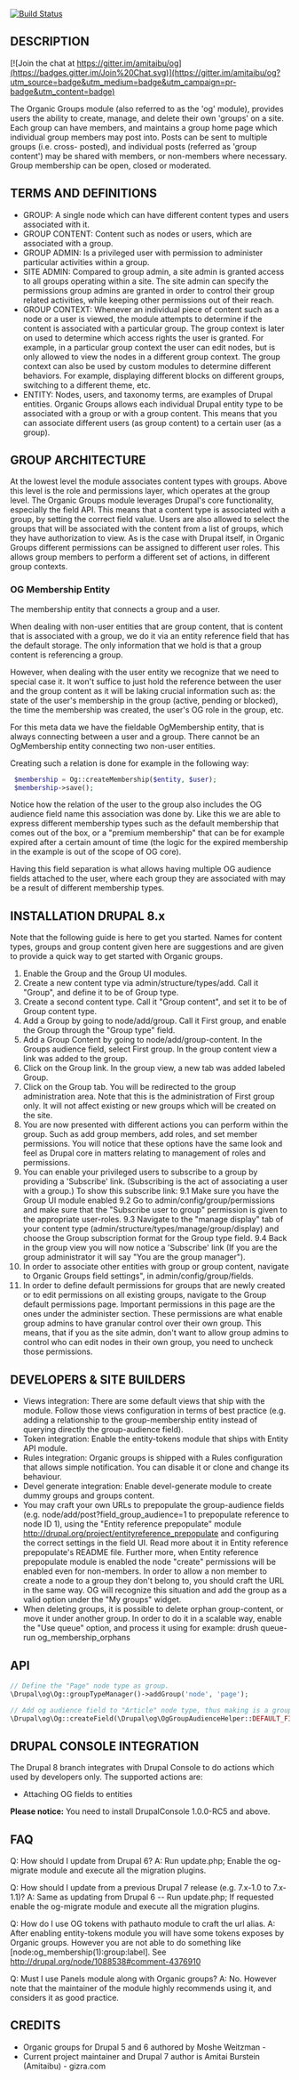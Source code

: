[![Build Status](https://travis-ci.org/Gizra/og.svg?branch=8.x-1.x)](https://travis-ci.org/Gizra/og)

## DESCRIPTION

[![Join the chat at https://gitter.im/amitaibu/og](https://badges.gitter.im/Join%20Chat.svg)](https://gitter.im/amitaibu/og?utm_source=badge&utm_medium=badge&utm_campaign=pr-badge&utm_content=badge)

The Organic Groups module (also referred to as the 'og' module), provides users
the ability to create, manage, and delete their own 'groups' on a site.
Each group can have members, and maintains a group home page which individual
group members may post into. Posts can be sent to multiple groups (i.e. cross-
posted), and individual posts (referred as 'group content') may be shared with
members, or non-members where necessary.
Group membership can be open, closed or moderated.

## TERMS AND DEFINITIONS

- GROUP: A single node which can have different content types and users
  associated with it.
- GROUP CONTENT: Content such as nodes or users, which are associated with a
  group.
- GROUP ADMIN: Is a privileged user with permission to administer particular
  activities within a group.
- SITE ADMIN: Compared to group admin, a site admin is granted access to all
  groups operating within a site. The site admin can specify the permissions
  group admins are granted in order to control their group related activities,
  while keeping other permissions out of their reach.
- GROUP CONTEXT: Whenever an individual piece of content such as a node or a
  user is viewed, the module attempts to determine if the content is associated
  with a particular group.
  The group context is later on used to determine which access rights the user
  is granted. For example, in a particular group context the user can edit
  nodes, but is only allowed to view the nodes in a different group context.
  The group context can also be used by custom modules to determine different
  behaviors. For example, displaying different blocks on different groups,
  switching to a different theme, etc.
- ENTITY: Nodes, users, and taxonomy terms, are examples of Drupal entities.
  Organic Groups allows each individual Drupal entity type to be associated with
  a group or with a group content. This means that you can associate different
  users (as group content) to a certain user (as a group).

## GROUP ARCHITECTURE

At the lowest level the module associates content types with groups. Above this
level is the role and permissions layer, which operates at the group level.
The Organic Groups module leverages Drupal's core functionality, especially the
field API. This means that a content type is associated with a group, by setting
the correct field value.
Users are also allowed to select the groups that will be associated with the
content from a list of groups, which they have authorization to view.
As is the case with Drupal itself, in Organic Groups different permissions can
be assigned to different user roles. This allows group members to perform a
different set of actions, in different group contexts.

### OG Membership Entity

The membership entity that connects a group and a user.

When dealing with non-user entities that are group content, that is content
that is associated with a group, we do it via an entity reference field that
has the default storage. The only information that we hold is that a group
content is referencing a group.

However, when dealing with the user entity we recognize that we need to
special case it. It won't suffice to just hold the reference between the user
and the group content as it will be laking crucial information such as: the
state of the user's membership in the group (active, pending or blocked), the
time the membership was created, the user's OG role in the group, etc.

For this meta data we have the fieldable OgMembership entity, that is always
connecting between a user and a group. There cannot be an OgMembership entity
connecting two non-user entities.

Creating such a relation is done for example in the following way:

```php
 $membership = Og::createMembership($entity, $user);
 $membership->save();
```

Notice how the relation of the user to the group also includes the OG
audience field name this association was done by. Like this we are able to
express different membership types such as the default membership that comes
out of the box, or a "premium membership" that can be for example expired
after a certain amount of time (the logic for the expired membership in the
example is out of the scope of OG core).

Having this field separation is what allows having multiple OG audience
fields attached to the user, where each group they are associated with may be
a result of different membership types.

## INSTALLATION DRUPAL 8.x
Note that the following guide is here to get you started. Names for content
types, groups and group content given here are suggestions and are given to
provide a quick way to get started with Organic groups.

1. Enable the Group and the Group UI modules.
2. Create a new content type via admin/structure/types/add. Call it "Group", and
   define it to be of Group type.
3. Create a second content type. Call it "Group content", and set it to be of
   Group content type.
4. Add a Group by going to node/add/group. Call it First group, and enable the
   Group through the "Group type" field.
5. Add a Group Content by going to node/add/group-content. In the Groups
   audience field, select First group. In the group content view a link was
   added to the group.
6. Click on the Group link. In the group view, a new tab was added labeled
   Group.
7. Click on the Group tab. You will be redirected to the group administration
   area. Note that this is the administration of First group only. It will not
   affect existing or new groups which will be created on the site.
8. You are now presented with different actions you can perform within the
   group. Such as add group members, add roles, and set member permissions. You
   will notice that these options have the same look and feel as Drupal core in
   matters relating to management of roles and permissions.
9. You can enable your privileged users to subscribe to a group by providing a
   'Subscribe' link. (Subscribing is the act of associating a user with a group.)
   To show this subscribe link:
   9.1 Make sure you have the Group UI module enabled
   9.2 Go to admin/config/group/permissions and make sure that the "Subscribe user to group"
       permission is given to the appropriate user-roles.
   9.3 Navigate to the "manage display" tab of your content type
      (admin/structure/types/manage/group/display)
       and choose the Group subscription format for the Group type field.
   9.4 Back in the group view you will now notice a 'Subscribe' link (If you are the
       group administrator it will say "You are the group manager").
10. In order to associate other entities with group or group content, navigate
    to Organic Groups field settings", in admin/config/group/fields.
11. In order to define default permissions for groups that are newly created or
    to edit permissions on all existing groups, navigate to the Group
    default permissions page. Important permissions in this page are the ones
    under the administer section. These permissions are what enable group admins
    to have granular control over their own group. This means, that if you as
    the site admin, don't want to allow group admins to control who can edit
    nodes in their own group, you need to uncheck those permissions.

## DEVELOPERS & SITE BUILDERS

- Views integration: There are some default views that ship with the module.
  Follow those views configuration in terms of best practice (e.g. adding a
  relationship to the group-membership entity instead of querying directly the
  group-audience field).
- Token integration: Enable the entity-tokens module that ships with Entity API
  module.
- Rules integration: Organic groups is shipped with a Rules configuration that
  allows simple notification. You can disable it or clone and change its
  behaviour.
- Devel generate integration: Enable devel-generate module to create dummy
  groups and groups content.
- You may craft your own URLs to prepopulate the group-audience fields
  (e.g. node/add/post?field_group_audience=1 to prepopulate reference to
  node ID 1), using the "Entity reference prepopulate" module
  http://drupal.org/project/entityreference_prepopulate
  and configuring the correct settings in the field UI. Read more about
  it in Entity reference prepopulate's README file.
  Further more, when Entity reference prepopulate module is enabled the node
  "create" permissions will be enabled even for non-members. In order to allow
  a non member to create a node to a group they don't belong to, you should
  craft the URL in the same way. OG will recognize this situation and add the
  group as a valid option under the "My groups" widget.
- When deleting groups, it is possible to delete orphan group-content, or move
  it under another group. In order to do it in a scalable way, enable the
  "Use queue" option, and process it using for example:
  drush queue-run og_membership_orphans

## API

```php
// Define the "Page" node type as group.
\Drupal\og\Og::groupTypeManager()->addGroup('node', 'page');

// Add og audience field to "Article" node type, thus making is a group content.
\Drupal\og\Og::createField(\Drupal\og\OgGroupAudienceHelper::DEFAULT_FIELD, 'node', 'article');
```

## DRUPAL CONSOLE INTEGRATION
The Drupal 8 branch integrates with Drupal Console to do actions which used by
developers only. The supported actions are:
* Attaching OG fields to entities

**Please notice:** You need to install DrupalConsole 1.0.0-RC5 and above.

## FAQ

Q: How should I update from Drupal 6?
A: Run update.php; Enable the og-migrate module and execute all the migration
   plugins.

Q: How should I update from a previous Drupal 7 release (e.g. 7.x-1.0 to
   7.x-1.1)?
A: Same as updating from Drupal 6 -- Run update.php; If requested enable the
    og-migrate module and execute all the migration plugins.

Q: How do I use OG tokens with pathauto module to craft the url alias.
A: After enabling entity-tokens module you will have some tokens exposes by
   Organic groups. However you are not able to do something like
   [node:og_membership(1):group:label].
   See http://drupal.org/node/1088538#comment-4376910

Q: Must I use Panels module along with Organic groups?
A: No. However note that the maintainer of the module highly recommends using
   it, and considers it as good practice.

## CREDITS

* Organic groups for Drupal 5 and 6 authored by Moshe Weitzman -
  <weitzman AT tejasa DOT com>
* Current project maintainer and Drupal 7 author is Amitai Burstein (Amitaibu) -
  gizra.com
